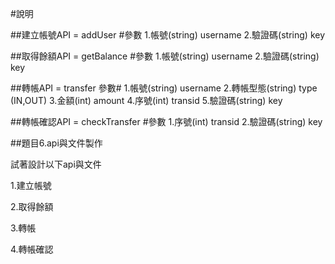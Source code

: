 #說明

##建立帳號API = addUser
#參數
1.帳號(string) username
2.驗證碼(string) key


##取得餘額API = getBalance
#參數
1.帳號(string) username
2.驗證碼(string) key


##轉帳API = transfer
參數#
1.帳號(string) username
2.轉帳型態(string) type (IN,OUT)
3.金額(int) amount
4.序號(int) transid
5.驗證碼(string) key


##轉帳確認API = checkTransfer
#參數
1.序號(int) transid
2.驗證碼(string) key



##題目6.api與文件製作

試著設計以下api與文件

1.建立帳號

2.取得餘額

3.轉帳

4.轉帳確認



